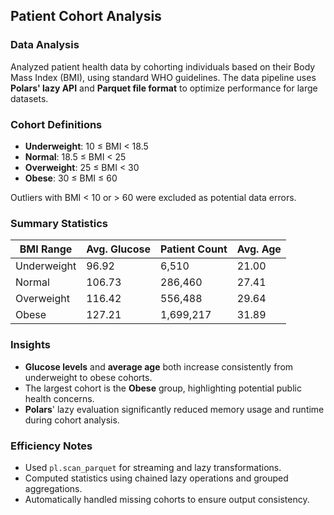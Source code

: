 ## Patient Cohort Analysis

### Data Analysis

Analyzed patient health data by cohorting individuals based on their Body Mass Index (BMI), using standard WHO guidelines. The data pipeline uses **Polars' lazy API** and **Parquet file format** to optimize performance for large datasets.

### Cohort Definitions

- **Underweight**: 10 ≤ BMI < 18.5  
- **Normal**: 18.5 ≤ BMI < 25  
- **Overweight**: 25 ≤ BMI < 30  
- **Obese**: 30 ≤ BMI ≤ 60

Outliers with BMI < 10 or > 60 were excluded as potential data errors.

### Summary Statistics

| BMI Range    | Avg. Glucose | Patient Count | Avg. Age |
|--------------|--------------|----------------|----------|
| Underweight  | 96.92        | 6,510          | 21.00    |
| Normal       | 106.73       | 286,460        | 27.41    |
| Overweight   | 116.42       | 556,488        | 29.64    |
| Obese        | 127.21       | 1,699,217      | 31.89    |

### Insights

- **Glucose levels** and **average age** both increase consistently from underweight to obese cohorts.
- The largest cohort is the **Obese** group, highlighting potential public health concerns.
- **Polars**' lazy evaluation significantly reduced memory usage and runtime during cohort analysis.

### Efficiency Notes

- Used `pl.scan_parquet` for streaming and lazy transformations.
- Computed statistics using chained lazy operations and grouped aggregations.
- Automatically handled missing cohorts to ensure output consistency.